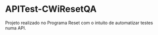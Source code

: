 # APITest-CWiResetQA
Projeto realizado no Programa Reset com o intuito de automatizar testes numa API.
